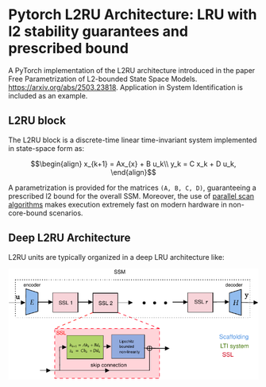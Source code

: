 # Pytorch L2RU Architecture: LRU with l2 stability guarantees and prescribed bound

A PyTorch implementation of the L2RU architecture introduced in the paper Free Parametrization of L2-bounded State Space Models. https://arxiv.org/abs/2503.23818. Application in System Identification is included as an example.

## L2RU block
The L2RU block is a discrete-time linear time-invariant system implemented in state-space form as:
```math
\begin{align}
x_{k+1} = Ax_{x} + B u_k\\
y_k = C x_k + D u_k,
\end{align}
```
A parametrization is provided for the matrices ```(A, B, C, D)```, guaranteeing a prescribed l2 bound for the overall SSM.
Moreover, the use of [parallel scan algorithms](https://en.wikipedia.org/wiki/Prefix_sum) makes execution extremely fast on modern hardware in non-core-bound scenarios.

## Deep L2RU Architecture

L2RU units are typically organized in a deep LRU architecture like:

<div align="center">
  <img src="architecture/Arch.pdf" alt="Description of image" width="800">
</div>






